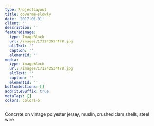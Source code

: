 ```yaml
---
type: ProjectLayout
title: coverme-slowly
date: '2017-01-01'
client: ''
description: ''
featuredImage:
  type: ImageBlock
  url: /images/171242534478.jpg
  altText: ''
  caption: ''
  elementId: ''
media:
  type: ImageBlock
  url: /images/171242534478.jpg
  altText: ''
  caption: ''
  elementId: ''
bottomSections: []
addTitleSuffix: true
metaTags: []
colors: colors-b
---
```

Concrete on vintage polyester jersey, muslin, crushed clam shells, steel wire
